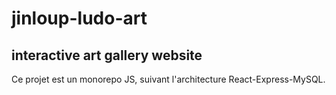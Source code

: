# jinloup-ludo-art

## interactive art gallery website

Ce projet est un monorepo JS, suivant l'architecture React-Express-MySQL.
